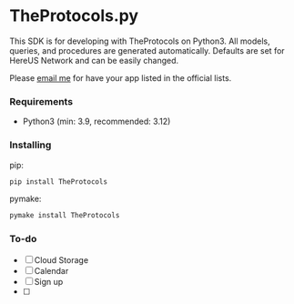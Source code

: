 # TheProtocols.py
This SDK is for developing with TheProtocols on Python3.
All models, queries, and procedures are generated automatically.
Defaults are set for HereUS Network and can be easily changed.

Please [email me](mailto:islekcaganmert@hereus.net) for have your app listed in the official lists.

### Requirements

- Python3 (min: 3.9, recommended: 3.12)

### Installing

pip: 
```bash
pip install TheProtocols
```

pymake: 
```bash
pymake install TheProtocols
```

### To-do

 - [ ] Cloud Storage
 - [ ] Calendar
 - [ ] Sign up
 - [ ] 
